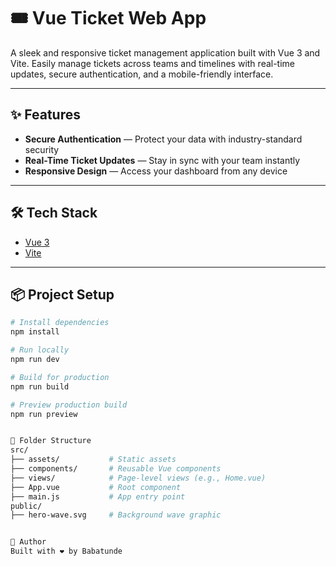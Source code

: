 # 🎟️ Vue Ticket Web App

A sleek and responsive ticket management application built with Vue 3 and Vite. Easily manage tickets across teams and timelines with real-time updates, secure authentication, and a mobile-friendly interface.

---

## ✨ Features

-  **Secure Authentication** — Protect your data with industry-standard security
-  **Real-Time Ticket Updates** — Stay in sync with your team instantly
-  **Responsive Design** — Access your dashboard from any device

---

## 🛠️ Tech Stack

- [Vue 3](https://vuejs.org/)
- [Vite](https://vitejs.dev/)

---

## 📦 Project Setup

```bash
# Install dependencies
npm install

# Run locally
npm run dev

# Build for production
npm run build

# Preview production build
npm run preview


📁 Folder Structure
src/
├── assets/           # Static assets
├── components/       # Reusable Vue components
├── views/            # Page-level views (e.g., Home.vue)
├── App.vue           # Root component
├── main.js           # App entry point
public/
├── hero-wave.svg     # Background wave graphic


🙌 Author
Built with ❤️ by Babatunde
